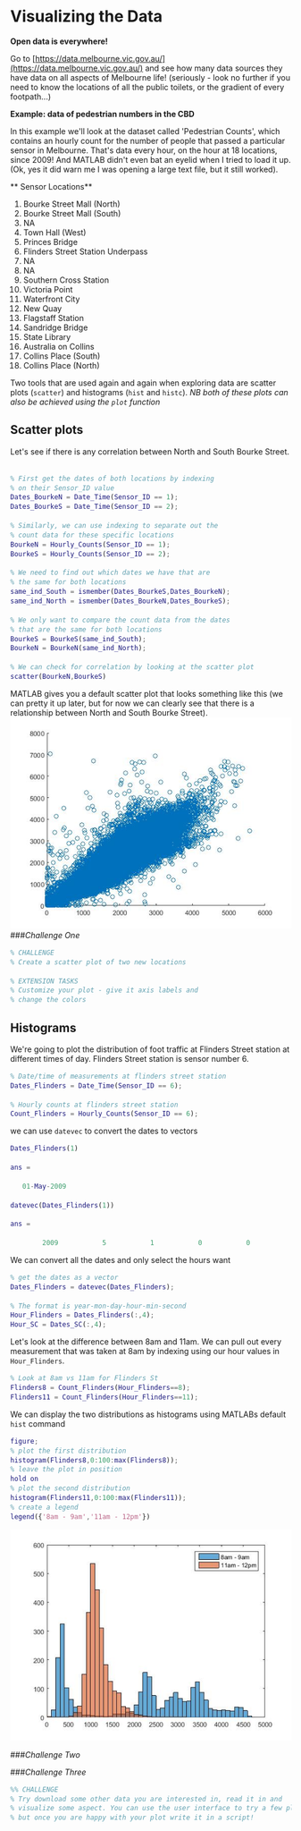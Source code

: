 # Visualizing the Data

**Open data is everywhere!**

Go to [https://data.melbourne.vic.gov.au/](https://data.melbourne.vic.gov.au/) and see how many data sources they have data on all aspects of Melbourne life! (seriously - look no further if you need to know the locations of all the public toilets, or the gradient of every footpath...)

**Example: data of pedestrian numbers in the CBD**

In this example we'll look at the dataset called 'Pedestrian Counts', which contains an hourly count for the number of people that passed a particular sensor in Melbourne. That's data every hour, on the hour at 18 locations, since 2009! And MATLAB didn't even bat an eyelid when I tried to load it up. (Ok, yes it did warn me I was opening a large text file, but it still worked).

** Sensor Locations**
1. Bourke Street Mall (North)
2. Bourke Street Mall (South)
3. NA
4. Town Hall (West)
5. Princes Bridge 
6. Flinders Street Station Underpass
7. NA
8. NA
9. Southern Cross Station
10. Victoria Point
11. Waterfront City
12. New Quay
13. Flagstaff Station
14. Sandridge Bridge
15. State Library
16. Australia on Collins
17. Collins Place (South)
18. Collins Place (North)

Two tools that are used again and again when exploring data are scatter plots (`scatter`) and histograms (`hist` and `histc`). *NB both of these plots can also be achieved using the `plot` function*


## Scatter plots
Let's see if there is any correlation between North and South Bourke Street.

```Matlab

% First get the dates of both locations by indexing
% on their Sensor_ID value
Dates_BourkeN = Date_Time(Sensor_ID == 1);
Dates_BourkeS = Date_Time(Sensor_ID == 2);

% Similarly, we can use indexing to separate out the 
% count data for these specific locations
BourkeN = Hourly_Counts(Sensor_ID == 1);
BourkeS = Hourly_Counts(Sensor_ID == 2);

% We need to find out which dates we have that are 
% the same for both locations
same_ind_South = ismember(Dates_BourkeS,Dates_BourkeN);
same_ind_North = ismember(Dates_BourkeN,Dates_BourkeS);

% We only want to compare the count data from the dates
% that are the same for both locations
BourkeS = BourkeS(same_ind_South);
BourkeN = BourkeN(same_ind_North);

% We can check for correlation by looking at the scatter plot
scatter(BourkeN,BourkeS)
```
MATLAB gives you a default scatter plot that looks something like this (we can pretty it up later, but for now we can clearly see that there is a relationship between North and South Bourke Street).
![](Part2a.jpg)
###*Challenge One*
```Matlab
% CHALLENGE
% Create a scatter plot of two new locations

% EXTENSION TASKS
% Customize your plot - give it axis labels and 
% change the colors

```

## Histograms
We're going to plot the distribution of foot traffic at Flinders Street station at different times of day.
Flinders Street station is sensor number 6.

```Matlab
% Date/time of measurements at flinders street station
Dates_Flinders = Date_Time(Sensor_ID == 6);

% Hourly counts at flinders street station
Count_Flinders = Hourly_Counts(Sensor_ID == 6);
```
we can use `datevec` to convert the dates to vectors

```Matlab
Dates_Flinders(1)

ans = 

   01-May-2009

datevec(Dates_Flinders(1))

ans =

        2009           5           1           0           0           0

```
We can convert all the dates and only select the hours want
```Matlab
% get the dates as a vector
Dates_Flinders = datevec(Dates_Flinders);

% The format is year-mon-day-hour-min-second
Hour_Flinders = Dates_Flinders(:,4);
Hour_SC = Dates_SC(:,4);
```
Let's look at the difference between 8am and 11am. We can pull out every measurement that was taken at 8am by indexing using our hour values in `Hour_Flinders`. 
```Matlab
% Look at 8am vs 11am for Flinders St
Flinders8 = Count_Flinders(Hour_Flinders==8);
Flinders11 = Count_Flinders(Hour_Flinders==11);
```
We can display the two distributions as histograms using MATLABs default `hist` command
```Matlab
figure;
% plot the first distribution
histogram(Flinders8,0:100:max(Flinders8));
% leave the plot in position
hold on
% plot the second distribution
histogram(Flinders11,0:100:max(Flinders11));
% create a legend
legend({'8am - 9am','11am - 12pm'})
```
![](Data2b.jpg)

###*Challenge Two*

###*Challenge Three*

```Matlab
%% CHALLENGE
% Try download some other data you are interested in, read it in and 
% visualize some aspect. You can use the user interface to try a few plots out, 
% but once you are happy with your plot write it in a script!
```

